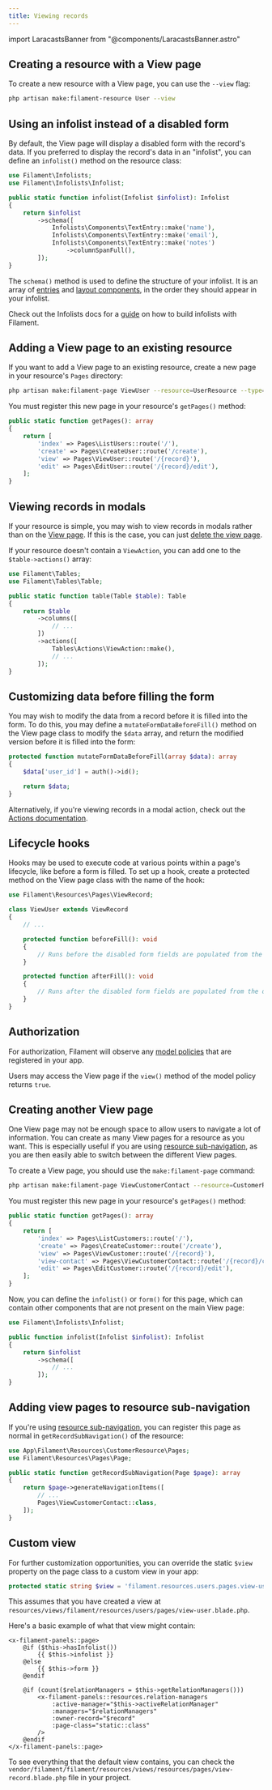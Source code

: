 ```yaml
---
title: Viewing records
---
```

import LaracastsBanner from "@components/LaracastsBanner.astro"

## Creating a resource with a View page

To create a new resource with a View page, you can use the `--view` flag:

```bash
php artisan make:filament-resource User --view
```

## Using an infolist instead of a disabled form

<LaracastsBanner
    title="Infolists"
    description="Watch the Rapid Laravel Development with Filament series on Laracasts - it will teach you the basics of adding infolists to Filament resources."
    url="https://laracasts.com/series/rapid-laravel-development-with-filament/episodes/12"
    series="rapid-laravel-development"
/>

By default, the View page will display a disabled form with the record's data. If you preferred to display the record's data in an "infolist", you can define an `infolist()` method on the resource class:

```php
use Filament\Infolists;
use Filament\Infolists\Infolist;

public static function infolist(Infolist $infolist): Infolist
{
    return $infolist
        ->schema([
            Infolists\Components\TextEntry::make('name'),
            Infolists\Components\TextEntry::make('email'),
            Infolists\Components\TextEntry::make('notes')
                ->columnSpanFull(),
        ]);
}
```

The `schema()` method is used to define the structure of your infolist. It is an array of [entries](../../infolists/entries/getting-started#available-entries) and [layout components](../../infolists/layout/getting-started#available-layout-components), in the order they should appear in your infolist.

Check out the Infolists docs for a [guide](../../infolists/getting-started) on how to build infolists with Filament.

## Adding a View page to an existing resource

If you want to add a View page to an existing resource, create a new page in your resource's `Pages` directory:

```bash
php artisan make:filament-page ViewUser --resource=UserResource --type=ViewRecord
```

You must register this new page in your resource's `getPages()` method:

```php
public static function getPages(): array
{
    return [
        'index' => Pages\ListUsers::route('/'),
        'create' => Pages\CreateUser::route('/create'),
        'view' => Pages\ViewUser::route('/{record}'),
        'edit' => Pages\EditUser::route('/{record}/edit'),
    ];
}
```

## Viewing records in modals

If your resource is simple, you may wish to view records in modals rather than on the [View page](viewing-records). If this is the case, you can just [delete the view page](getting-started#deleting-resource-pages).

If your resource doesn't contain a `ViewAction`, you can add one to the `$table->actions()` array:

```php
use Filament\Tables;
use Filament\Tables\Table;

public static function table(Table $table): Table
{
    return $table
        ->columns([
            // ...
        ])
        ->actions([
            Tables\Actions\ViewAction::make(),
            // ...
        ]);
}
```

## Customizing data before filling the form

You may wish to modify the data from a record before it is filled into the form. To do this, you may define a `mutateFormDataBeforeFill()` method on the View page class to modify the `$data` array, and return the modified version before it is filled into the form:

```php
protected function mutateFormDataBeforeFill(array $data): array
{
    $data['user_id'] = auth()->id();

    return $data;
}
```

Alternatively, if you're viewing records in a modal action, check out the [Actions documentation](../../actions/prebuilt-actions/view#customizing-data-before-filling-the-form).

## Lifecycle hooks

Hooks may be used to execute code at various points within a page's lifecycle, like before a form is filled. To set up a hook, create a protected method on the View page class with the name of the hook:

```php
use Filament\Resources\Pages\ViewRecord;

class ViewUser extends ViewRecord
{
    // ...

    protected function beforeFill(): void
    {
        // Runs before the disabled form fields are populated from the database. Not run on pages using an infolist.
    }

    protected function afterFill(): void
    {
        // Runs after the disabled form fields are populated from the database. Not run on pages using an infolist.
    }
}
```

## Authorization

For authorization, Filament will observe any [model policies](https://laravel.com/docs/authorization#creating-policies) that are registered in your app.

Users may access the View page if the `view()` method of the model policy returns `true`.

## Creating another View page

One View page may not be enough space to allow users to navigate a lot of information. You can create as many View pages for a resource as you want. This is especially useful if you are using [resource sub-navigation](getting-started#resource-sub-navigation), as you are then easily able to switch between the different View pages.

To create a View page, you should use the `make:filament-page` command:

```bash
php artisan make:filament-page ViewCustomerContact --resource=CustomerResource --type=ViewRecord
```

You must register this new page in your resource's `getPages()` method:

```php
public static function getPages(): array
{
    return [
        'index' => Pages\ListCustomers::route('/'),
        'create' => Pages\CreateCustomer::route('/create'),
        'view' => Pages\ViewCustomer::route('/{record}'),
        'view-contact' => Pages\ViewCustomerContact::route('/{record}/contact'),
        'edit' => Pages\EditCustomer::route('/{record}/edit'),
    ];
}
```

Now, you can define the `infolist()` or `form()` for this page, which can contain other components that are not present on the main View page:

```php
use Filament\Infolists\Infolist;

public function infolist(Infolist $infolist): Infolist
{
    return $infolist
        ->schema([
            // ...
        ]);
}
```

## Adding view pages to resource sub-navigation

If you're using [resource sub-navigation](getting-started#resource-sub-navigation), you can register this page as normal in `getRecordSubNavigation()` of the resource:

```php
use App\Filament\Resources\CustomerResource\Pages;
use Filament\Resources\Pages\Page;

public static function getRecordSubNavigation(Page $page): array
{
    return $page->generateNavigationItems([
        // ...
        Pages\ViewCustomerContact::class,
    ]);
}
```

## Custom view

For further customization opportunities, you can override the static `$view` property on the page class to a custom view in your app:

```php
protected static string $view = 'filament.resources.users.pages.view-user';
```

This assumes that you have created a view at `resources/views/filament/resources/users/pages/view-user.blade.php`.

Here's a basic example of what that view might contain:

```blade
<x-filament-panels::page>
    @if ($this->hasInfolist())
        {{ $this->infolist }}
    @else
        {{ $this->form }}
    @endif

    @if (count($relationManagers = $this->getRelationManagers()))
        <x-filament-panels::resources.relation-managers
            :active-manager="$this->activeRelationManager"
            :managers="$relationManagers"
            :owner-record="$record"
            :page-class="static::class"
        />
    @endif
</x-filament-panels::page>
```

To see everything that the default view contains, you can check the `vendor/filament/filament/resources/views/resources/pages/view-record.blade.php` file in your project.

